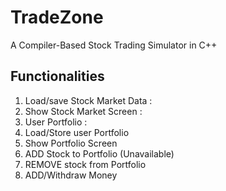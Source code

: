# TradeZone
 A Compiler-Based Stock Trading Simulator in C++

## Functionalities
1) Load/save Stock Market Data           :
2) Show Stock Market Screen              :
3) User Portfolio                        :
4) Load/Store user Portfolio
5) Show Portfolio Screen
6) ADD Stock to Portfolio (Unavailable)
7) REMOVE stock from Portfolio
8) ADD/Withdraw Money
